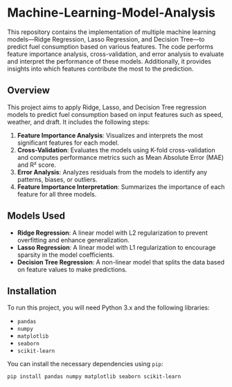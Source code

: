 # Machine-Learning-Model-Analysis

This repository contains the implementation of multiple machine learning models—Ridge Regression, Lasso Regression, and Decision Tree—to predict fuel consumption based on various features. The code performs feature importance analysis, cross-validation, and error analysis to evaluate and interpret the performance of these models. Additionally, it provides insights into which features contribute the most to the prediction.

## Overview

This project aims to apply Ridge, Lasso, and Decision Tree regression models to predict fuel consumption based on input features such as speed, weather, and draft. It includes the following steps:

1. **Feature Importance Analysis**: Visualizes and interprets the most significant features for each model.
2. **Cross-Validation**: Evaluates the models using K-fold cross-validation and computes performance metrics such as Mean Absolute Error (MAE) and R² score.
3. **Error Analysis**: Analyzes residuals from the models to identify any patterns, biases, or outliers.
4. **Feature Importance Interpretation**: Summarizes the importance of each feature for all three models.

## Models Used

- **Ridge Regression**: A linear model with L2 regularization to prevent overfitting and enhance generalization.
- **Lasso Regression**: A linear model with L1 regularization to encourage sparsity in the model coefficients.
- **Decision Tree Regression**: A non-linear model that splits the data based on feature values to make predictions.

## Installation

To run this project, you will need Python 3.x and the following libraries:

- `pandas`
- `numpy`
- `matplotlib`
- `seaborn`
- `scikit-learn`

You can install the necessary dependencies using `pip`:

```bash
pip install pandas numpy matplotlib seaborn scikit-learn

